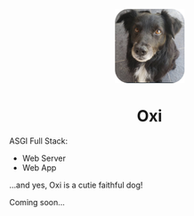 <p align="center">
  <img src="https://raw.githubusercontent.com/sandy98/oxi/main/static/img/oxi_1_rounded.jpg" alt="Oxi Logo" width="125px" />
  
</p>

<h1 align="center">Oxi</h1>

ASGI Full Stack:

* Web Server
* Web App

...and yes, Oxi is a cutie faithful dog!

Coming soon...
